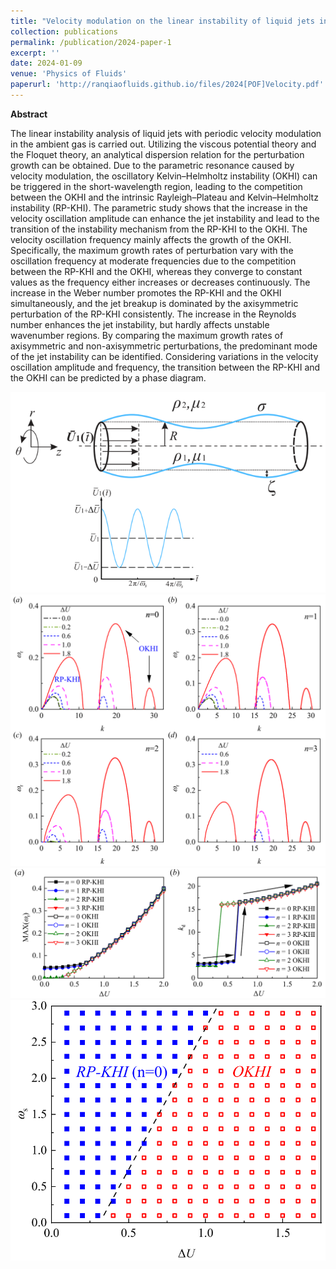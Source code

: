 ```yaml
---
title: "Velocity modulation on the linear instability of liquid jets in ambient gas"
collection: publications
permalink: /publication/2024-paper-1
excerpt: ''
date: 2024-01-09
venue: 'Physics of Fluids'
paperurl: 'http://ranqiaofluids.github.io/files/2024[POF]Velocity.pdf'
---
```


__Abstract__

The linear instability analysis of liquid jets with periodic velocity modulation in the ambient gas is carried out. Utilizing the viscous potential theory and the Floquet theory, an analytical dispersion relation for the perturbation growth can be obtained. Due to the parametric resonance caused by velocity modulation, the oscillatory Kelvin–Helmholtz instability (OKHI) can be triggered in the short-wavelength region, leading to the competition between the OKHI and the intrinsic Rayleigh–Plateau and Kelvin–Helmholtz instability (RP-KHI). The parametric study shows that the increase in the velocity oscillation amplitude can enhance the jet instability and lead to the transition of the instability mechanism from the RP-KHI to the OKHI. The velocity oscillation frequency mainly affects the growth of the OKHI. Specifically, the maximum growth rates of perturbation vary with the oscillation frequency at moderate frequencies due to the competition between the RP-KHI and the OKHI, whereas they converge to constant values as the frequency either increases or decreases continuously. The increase in the Weber number promotes the RP-KHI and the OKHI simultaneously, and the jet breakup is dominated by the axisymmetric perturbation of the RP-KHI consistently. The increase in the Reynolds number enhances the jet instability, but hardly affects unstable wavenumber regions. By comparing the maximum growth rates of axisymmetric and non-axisymmetric perturbations, the predominant mode of the jet instability can be identified. Considering variations in the velocity oscillation amplitude and frequency, the transition between the RP-KHI and the OKHI can be predicted by a phase diagram.

<img src='/images/velocity.png'>

<img src='/images/2024POF-1.png'>

<img src='/images/2024POF-2.png'>

<img src='/images/2024POF-3.png'>
